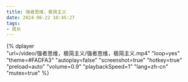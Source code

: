 ```yaml
---
title: 强者思维，极简主义
date: 2024-06-22 10:45:27
tags:
- 成长
---
```


{%
    dplayer     
    "url=/video/强者思维，极简主义/强者思维，极简主义.mp4"
    "loop=yes"
    "theme=#FADFA3"
    "autoplay=false"
    "screenshot=true"
    "hotkey=true"
    "preload=auto"
    "volume=0.9"
    "playbackSpeed=1"
    "lang=zh-cn"
    "mutex=true"
%}